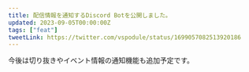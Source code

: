 ```yaml
---
title: 配信情報を通知するDiscord Botを公開しました。
updated: 2023-09-05T00:00:00Z
tags: ["feat"]
tweetLink: https://twitter.com/vspodule/status/1699057082513920186
---
```


今後は切り抜きやイベント情報の通知機能も追加予定です。